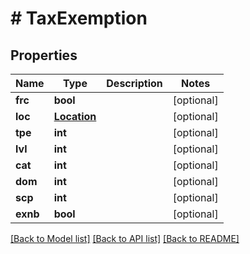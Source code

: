 # # TaxExemption

## Properties

Name | Type | Description | Notes
------------ | ------------- | ------------- | -------------
**frc** | **bool** |  | [optional] 
**loc** | [**Location**](Location.md) |  | [optional] 
**tpe** | **int** |  | [optional] 
**lvl** | **int** |  | [optional] 
**cat** | **int** |  | [optional] 
**dom** | **int** |  | [optional] 
**scp** | **int** |  | [optional] 
**exnb** | **bool** |  | [optional] 

[[Back to Model list]](../../README.md#documentation-for-models) [[Back to API list]](../../README.md#documentation-for-api-endpoints) [[Back to README]](../../README.md)


